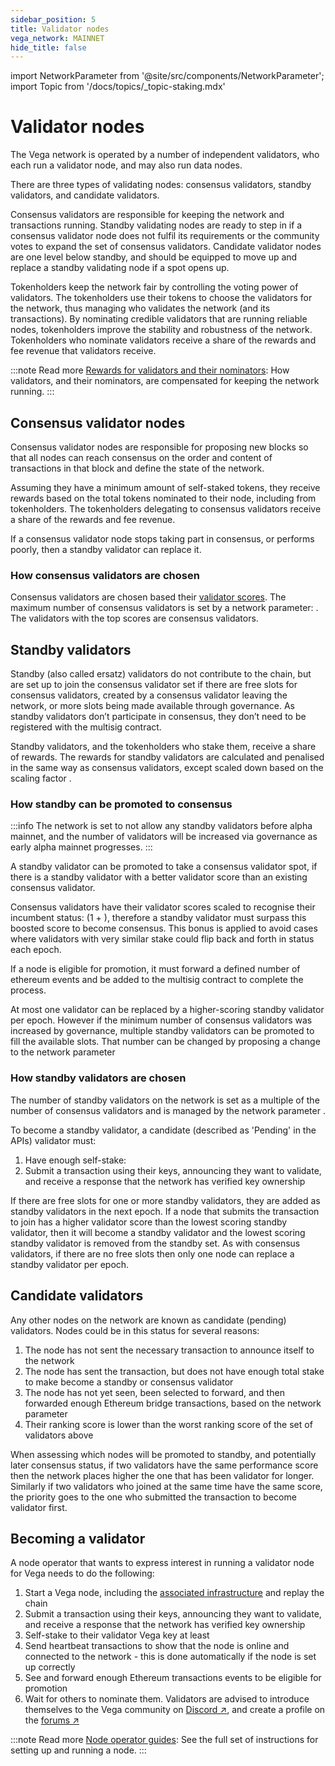 ```yaml
---
sidebar_position: 5
title: Validator nodes
vega_network: MAINNET
hide_title: false
---
```


import NetworkParameter from '@site/src/components/NetworkParameter';
import Topic from '/docs/topics/_topic-staking.mdx'

# Validator nodes
The Vega network is operated by a number of independent validators, who each run a validator node, and may also run data nodes. 

There are three types of validating nodes: consensus validators, standby validators, and candidate validators. 

Consensus validators are responsible for keeping the network and transactions running. Standby validating nodes are ready to step in if a consensus validator node does not fulfil its requirements or the community votes to expand the set of consensus validators. Candidate validator nodes are one level below standby, and should be equipped to move up and replace a standby validating node if a spot opens up.

Tokenholders keep the network fair by controlling the voting power of validators. The tokenholders use their tokens to choose the validators for the network, thus managing who validates the network (and its transactions). By nominating credible validators that are running reliable nodes, tokenholders improve the stability and robustness of the network. Tokenholders who nominate validators receive a share of the rewards and fee revenue that validators receive.

:::note Read more
[Rewards for validators and their nominators](validator-scores-and-rewards.md#reward-allocation): How validators, and their nominators, are compensated for keeping the network running.
:::

## Consensus validator nodes
Consensus validator nodes are responsible for proposing new blocks so that all nodes can reach consensus on the order and content of transactions in that block and define the state of the network. 

Assuming they have a minimum amount of self-staked tokens, they receive rewards based on the total tokens nominated to their node, including from tokenholders. The tokenholders delegating to consensus validators receive a share of the rewards and fee revenue.

If a consensus validator node stops taking part in consensus, or performs poorly, then a standby validator can replace it.

### How consensus validators are chosen
Consensus validators are chosen based their [validator scores](validator-scores-and-rewards.md). The maximum number of consensus validators is set by a network parameter: <NetworkParameter frontMatter={frontMatter} param="network.validators.tendermint.number" />. The validators with the top scores are consensus validators. 

## Standby validators
Standby (also called ersatz) validators do not contribute to the chain, but are set up to join the consensus validator set if there are free slots for consensus validators, created by a consensus validator leaving the network, or more slots being made available through governance. As standby validators don’t participate in consensus, they don’t need to be registered with the multisig contract.

Standby validators, and the tokenholders who stake them, receive a share of rewards. The rewards for standby validators are calculated and penalised in the same way as consensus validators, except scaled down based on the scaling factor <NetworkParameter frontMatter={frontMatter} param="network.validators.ersatz.rewardFactor" />.

### How standby can be promoted to consensus

:::info 
The network is set to not allow any standby validators before alpha mainnet, and the number of validators will be increased via governance as early alpha mainnet progresses.
:::

A standby validator can be promoted to take a consensus validator spot, if there is a standby validator with a better validator score than an existing consensus validator. 

Consensus validators have their validator scores scaled to recognise their incumbent status: (1 + <NetworkParameter frontMatter={frontMatter} param="network.validators.incumbentBonus" hideName={true} />), therefore a standby validator must surpass this boosted score to become consensus. This bonus is applied to avoid cases where validators with very similar stake could flip back and forth in status each epoch. 

If a node is eligible for promotion, it must forward a defined number of ethereum events and be added to the multisig contract to complete the process.

At most one validator can be replaced by a higher-scoring standby validator per epoch. However if the minimum number of consensus validators was increased by governance, multiple standby validators can be promoted to fill the available slots. That number can be changed by proposing a change to the network parameter <NetworkParameter frontMatter={frontMatter} param="network.validators.tendermint.number" hideValue={true} />

### How standby validators are chosen
The number of standby validators on the network is set as a multiple of the number of consensus validators and is managed by the network parameter <NetworkParameter frontMatter={frontMatter} param="network.validators.ersatz.multipleOfTendermintValidators" />. 

To become a standby validator, a candidate (described as 'Pending' in the APIs) validator must:

1. Have enough self-stake: <NetworkParameter frontMatter={frontMatter} param="reward.staking.delegation.minimumValidatorStake" formatter="governanceToken" suffix="tokens" hideName={true} /> 
2. Submit a transaction using their keys, announcing they want to validate, and receive a response that the network has verified key ownership

If there are free slots for one or more standby validators, they are added as standby validators in the next epoch. If a node that submits the transaction to join has a higher validator score than the lowest scoring standby validator, then it will become a standby validator and the lowest scoring standby validator is removed from the standby set. As with consensus validators, if there are no free slots then only one node can replace a standby validator per epoch.

## Candidate validators
Any other nodes on the network are known as candidate (pending) validators. Nodes could be in this status for several reasons:

1. The node has not sent the necessary transaction to announce itself to the network
2. The node has sent the transaction, but does not have enough total stake to make become a standby or consensus validator
3. The node has not yet seen, been selected to forward, and then forwarded enough Ethereum bridge transactions, based on the network parameter <NetworkParameter frontMatter={frontMatter} param="network.validators.minimumEthereumEventsForNewValidator" />
4. Their ranking score is lower than the worst ranking score of the set of validators above

When assessing which nodes will be promoted to standby, and potentially later consensus status, if two validators have the same performance score then the network places higher the one that has been validator for longer. Similarly if two validators who joined at the same time have the same score, the priority goes to the one who submitted the transaction to become validator first.

## Becoming a validator
A node operator that wants to express interest in running a validator node for Vega needs to do the following: 

1. Start a Vega node, including the [associated infrastructure](../../node-operators/index.md) and replay the chain
2. Submit a transaction using their keys, announcing they want to validate, and receive a response that the network has verified key ownership
3. Self-stake to their validator Vega key at least <NetworkParameter frontMatter={frontMatter} param="reward.staking.delegation.minimumValidatorStake" formatter="governanceToken" suffix="tokens" hideName={true} />
4. Send heartbeat transactions to show that the node is online and connected to the network - this is done automatically if the node is set up correctly
5. See and forward enough Ethereum transactions events to be eligible for promotion
6. Wait for others to nominate them. Validators are advised to introduce themselves to the Vega community on [Discord ↗](https://vega.xyz/discord), and create a profile on the [forums ↗](https://community.vega.xyz/c/mainnet-validator-candidates/23)

:::note Read more
[Node operator guides](../../node-operators/index.md): See the full set of instructions for setting up and running a node.
:::
